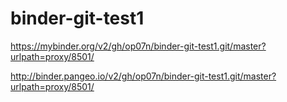 # binder-git-test1

https://mybinder.org/v2/gh/op07n/binder-git-test1.git/master?urlpath=proxy/8501/

http://binder.pangeo.io/v2/gh/op07n/binder-git-test1.git/master?urlpath=proxy/8501/
